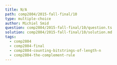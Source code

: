 ```yaml
---
title: N/A
path: comp2804/2015-fall-final/10
type: multiple-choice
author: Michiel Smid
question: comp2804/2015-fall-final/10/question.ts
solution: comp2804/2015-fall-final/10/solution.md
tags:
  - comp2804
  - comp2804-final
  - comp2804-counting-bitstrings-of-length-n
  - comp2804-the-complement-rule
---
```

